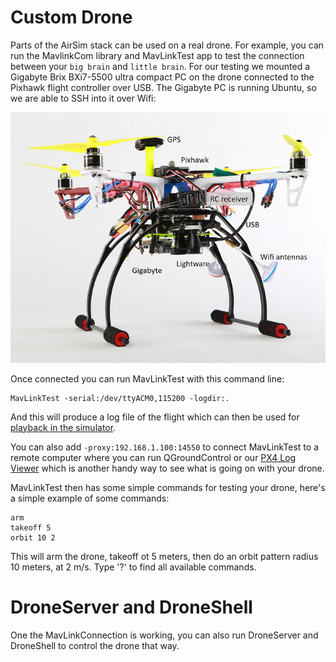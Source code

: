 # Custom Drone

Parts of the AirSim stack can be used on a real drone.  For example, you can run the MavlinkCom library and MavLinkTest app to test the connection
between your `big brain` and `little brain`.  For our testing we mounted a Gigabyte Brix BXi7-5500 ultra compact PC on the drone connected to the Pixhawk flight controller over USB.  The Gigabyte PC is running Ubuntu, so we are able to SSH into it over Wifi: 

![Flamewheel](images/Flamewheel.png)

Once connected you can run MavLinkTest with this command line:
````
MavLinkTest -serial:/dev/ttyACM0,115200 -logdir:. 
````
And this will produce a log file of the flight which can then be used for [playback in the simulator](playback.md).

You can also add `-proxy:192.168.1.100:14550` to connect MavLinkTest to a remote computer where you can run QGroundControl or our 
[PX4 Log Viewer](log_viewer.md) which is another handy way to see what is going on with your drone.

MavLinkTest then has some simple commands for testing your drone, here's a simple example of some commands:

````
arm
takeoff 5
orbit 10 2
````

This will arm the drone, takeoff ot 5 meters, then do an orbit pattern radius 10 meters, at 2 m/s.
Type '?' to find all available commands.

# DroneServer and DroneShell

One the MavLinkConnection is working, you can also run DroneServer and DroneShell to control the drone that way.



